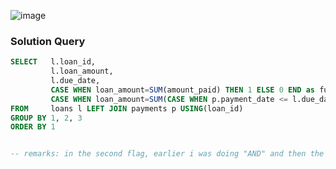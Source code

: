 ![image](https://github.com/user-attachments/assets/24592c74-33a0-4694-8f99-316fadb920bb)


### Solution Query

```sql
SELECT   l.loan_id,
         l.loan_amount, 
         l.due_date,
         CASE WHEN loan_amount=SUM(amount_paid) THEN 1 ELSE 0 END as fully_paid_flag,
         CASE WHEN loan_amount=SUM(CASE WHEN p.payment_date <= l.due_date THEN amount_paid END) THEN 1 ELSE 0 END as on_time_flag
FROM     loans l LEFT JOIN payments p USING(loan_id)
GROUP BY 1, 2, 3
ORDER BY 1


-- remarks: in the second flag, earlier i was doing "AND" and then the date inequality; hence getting wrong answer.
```